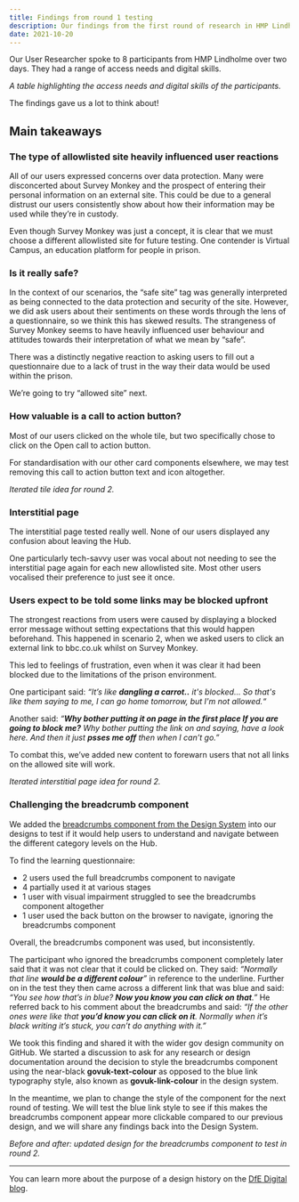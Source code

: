 ```yaml
---
title: Findings from round 1 testing
description: Our findings from the first round of research in HMP Lindholme, and ideas for round 2. 
date: 2021-10-20
---
```


Our User Researcher spoke to 8 participants from HMP Lindholme over two days. They had a range of access needs and digital skills.

*A table highlighting the access needs and digital skills of the participants.*

The findings gave us a lot to think about!

## Main takeaways 
### The type of allowlisted site heavily influenced user reactions

All of our users expressed concerns over data protection. Many were disconcerted about Survey Monkey and the prospect of entering their personal information on an external site. This could be due to a general distrust our users consistently show about how their information may be used while they’re in custody.

Even though Survey Monkey was just a concept, it is clear that we must choose a different allowlisted site for future testing. One contender is Virtual Campus, an education platform for people in prison.

### Is it really safe?

In the context of our scenarios, the “safe site” tag was generally interpreted as being connected to the data protection and security of the site. However, we did ask users about their sentiments on these words through the lens of a questionnaire, so we think this has skewed results. The strangeness of Survey Monkey seems to have heavily influenced user behaviour and attitudes towards their interpretation of what we mean by “safe”. 

There was a distinctly negative reaction to asking users to fill out a questionnaire due to a lack of trust in the way their data would be used within the prison. 

We’re going to try “allowed site” next.

### How valuable is a call to action button?

Most of our users clicked on the whole tile, but two specifically chose to click on the Open call to action button. 

For standardisation with our other card components elsewhere, we may test removing this call to action button text and icon altogether.

*Iterated tile idea for round 2.*

### Interstitial page

The interstitial page tested really well. None of our users displayed any confusion about leaving the Hub. 

One particularly tech-savvy user was vocal about not needing to see the interstitial page again for each new allowlisted site. Most other users vocalised their preference to just see it once.

### Users expect to be told some links may be blocked upfront

The strongest reactions from users were caused by displaying a blocked error message without setting expectations that this would happen beforehand. This happened in scenario 2, when we asked users to click an external link to bbc.co.uk whilst on Survey Monkey.

This led to feelings of frustration, even when it was clear it had been blocked due to the limitations of the prison environment. 

One participant said: *“It’s like **dangling a carrot..** it's blocked... So that's like them saying to me, I can go home tomorrow, but I'm not allowed.“*

Another said: *“**Why bother putting it on page in the first place If you are going to block me?** Why bother putting the link on and saying, have a look here. And then it just **psses me off** then when I can’t go.”*

To combat this, we’ve added new content to forewarn users that not all links on the allowed site will work.

*Iterated interstitial page idea for round 2.*

### Challenging the breadcrumb component

We added the [breadcrumbs component from the Design System](https://design-system.service.gov.uk/components/breadcrumbs/) into our designs to test if it would help users to understand and navigate between the different category levels on the Hub. 

To find the learning questionnaire:
- 2 users used the full breadcrumbs component to navigate
- 4 partially used it at various stages
- 1 user with visual impairment struggled to see the breadcrumbs component altogether 
- 1 user used the back button on the browser to navigate, ignoring the breadcrumbs component 

Overall, the breadcrumbs component was used, but inconsistently.

The participant who ignored the breadcrumbs component completely later said that it was not clear that it could be clicked on. They said: *“Normally that line **would be a different colour**”* in reference to the underline. Further on in the test they then came across a different link that was blue and said: *“You see how that’s in blue? **Now you know you can click on that**.”* He referred back to his comment about the breadcrumbs and said: *“If the other ones were like that **you’d know you can click on it**. Normally when it’s black writing it’s stuck, you can’t do anything with it.”*

We took this finding and shared it with the wider gov design community on GitHub. We started a discussion to ask for any research or design documentation around the decision to style the breadcrumbs component using the near-black **govuk-text-colour** as opposed to the blue link typography style, also known as **govuk-link-colour** in the design system.

In the meantime, we plan to change the style of the component for the next round of testing. We will test the blue link style to see if this makes the breadcrumbs component appear more clickable compared to our previous design, and we will share any findings back into the Design System.

*Before and after: updated design for the breadcrumbs component to test in round 2.*


---
You can learn more about the purpose of a design history on the [DfE Digital blog](https://dfedigital.blog.gov.uk/2020/09/01/design-history/).
